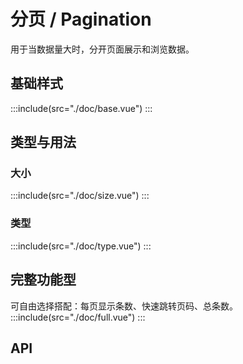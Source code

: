 
# 分页 / Pagination
用于当数据量大时，分开页面展示和浏览数据。

## 基础样式
:::include(src="./doc/base.vue")
:::

## 类型与用法
### 大小 <design-tag></design-tag>
:::include(src="./doc/size.vue")
:::

### 类型 <design-tag></design-tag>
:::include(src="./doc/type.vue")
:::


## 完整功能型 <design-tag></design-tag>
可自由选择搭配：每页显示条数、快速跳转页码、总条数。
:::include(src="./doc/full.vue")
:::

## API
<api-doc name="Pagination" :doc="require('./api.json')"></api-doc>
